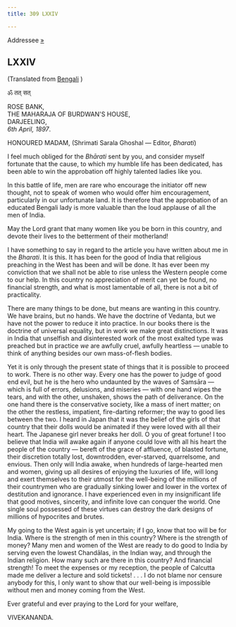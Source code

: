 ```yaml
---
title: 309 LXXIV

---
```

  

  
Addressee
[»](../../volume_4/translation_prose/the_education_that_india_needs.htm)

## LXXIV

(Translated from [Bengali](b7331e5074.htm) )

ॐ तत् सत्

ROSE BANK,  
THE MAHARAJA OF BURDWAN'S HOUSE,  
DARJEELING,  
*6th April, 1897*.

HONOURED MADAM, (Shrimati Sarala Ghoshal — Editor, *Bharati*)

I feel much obliged for the *Bhārati* sent by you, and consider myself
fortunate that the cause, to which my humble life has been dedicated,
has been able to win the approbation off highly talented ladies like
you.

In this battle of life, men are rare who encourage the initiator off new
thought, not to speak of women who would offer him encouragement,
particularly in our unfortunate land. It is therefore that the
approbation of an educated Bengali lady is more valuable than the loud
applause of all the men of India.

May the Lord grant that many women like you be born in this country, and
devote their lives to the betterment of their motherland!

I have something to say in regard to the article you have written about
me in the *Bharati*. It is this. It has been for the good of India that
religious preaching in the West has been and will be done. It has ever
been my conviction that we shall not be able to rise unless the Western
people come to our help. In this country no appreciation of merit can
yet be found, no financial strength, and what is most lamentable of all,
there is not a bit of practicality.

There are many things to be done, but means are wanting in this country.
We have brains, but no hands. We have the doctrine of Vedanta, but we
have not the power to reduce it into practice. In our books there is the
doctrine of universal equality, but in work we make great distinctions.
It was in India that unselfish and disinterested work of the most
exalted type was preached but in practice *we* are awfully cruel,
awfully heartless — unable to think of anything besides our own
mass-of-flesh bodies.

Yet it is only through the present state of things that it is possible
to proceed to work. There is no other way. Every one has the power to
judge of good end evil, but he is the hero who undaunted by the waves of
Samsāra — which is full of errors, delusions, and miseries — with one
hand wipes the tears, and with the other, unshaken, shows the path of
deliverance. On the one hand there is the conservative society, like a
mass of inert matter; on the other the restless, impatient, fire-darting
reformer; the way to good lies between the two. I heard in Japan that it
was the belief of the girls of that country that their dolls would be
animated if they were loved with all their heart. The Japanese girl
never breaks her doll. O you of great fortune! I too believe that India
will awake again if anyone could love with all his heart the people of
the country — bereft of the grace of affluence, of blasted fortune,
their discretion totally lost, downtrodden, ever-starved, quarrelsome,
and envious. Then only will India awake, when hundreds of large-hearted
men and women, giving up all desires of enjoying the luxuries of life,
will long and exert themselves to their utmost for the well-being of the
millions of their countrymen who are gradually sinking lower and lower
in the vortex of destitution and ignorance. I have experienced even in
my insignificant life that good motives, sincerity, and infinite love
can conquer the world. One single soul possessed of these virtues can
destroy the dark designs of millions of hypocrites and brutes.

My going to the West again is yet uncertain; if I go, know that too will
be for India. Where is the strength of men in this country? Where is the
strength of money? Many men and women of the West are ready to do good
to India by serving even the lowest Chandālas, in the Indian way, and
through the Indian religion. How many such are there in this country?
And financial strength! To meet the expenses or my reception, the people
of Calcutta made me deliver a lecture and sold tickets! . . . I do not
blame nor censure anybody for this, I only want to show that our
well-being is impossible without men and money coming from the West.

Ever grateful and ever praying to the Lord for your welfare,

VIVEKANANDA.